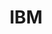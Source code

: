 ---
company_name: "IBM"
logo: "/images/sponsors/ibm_security.jpg"
title: "IBM"
company_url: "https://www.ibm.com/security/"
pgb_rep_name: "Jason Keirstead"
pgb_rep_title: "Chief Architect, IBM Security Threat Management"
---